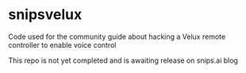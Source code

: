 # snipsvelux
Code used for the community guide about hacking a Velux remote controller to enable voice control

This repo is not yet completed and is awaiting release on snips.ai blog

